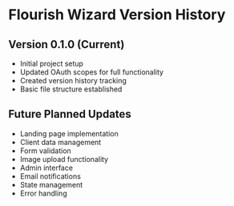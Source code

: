 # Flourish Wizard Version History

## Version 0.1.0 (Current)
- Initial project setup
- Updated OAuth scopes for full functionality
- Created version history tracking
- Basic file structure established

## Future Planned Updates
- Landing page implementation
- Client data management
- Form validation
- Image upload functionality
- Admin interface
- Email notifications
- State management
- Error handling 